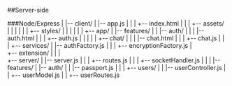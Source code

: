 ##Server-side

###Node/Express
  |
  |-- client/
  |       |-- app.js
  |       |
  |       +-- index.html
  |       |
  |       +-- assets/
  |       |       |
  |       |
  |       +-- styles/
  |       |       |
  |       |
  |       +-- app/
  |            |-- features/
  |            |        |-- auth/
  |            |        |     |-- auth.html
  |            |        |     +-- auth.js
  |            |        |
  |            |        +-- chat/
  |            |        |     |-- chat.html
  |            |        |     +-- chat.js
  |            |
  |            +-- services/
  |                     |-- authFactory.js
  |                     |
  |                     +-- encryptionFactory.js
  |       
  +-- extension/
  |       |
  |       
  +-- server/
  |       |-- server.js
  |       |
  |       +-- routes.js
  |       |
  |       +-- socketHandler.js
  |       |
  |       |-- features/
  |                 |-- auth/
  |                 |     |-- passport.js
  |                 |
  |                 +-- users/
  |                 |     |-- userController.js
  |                 |     +-- userModel.js
  |                 |     +-- userRoutes.js



